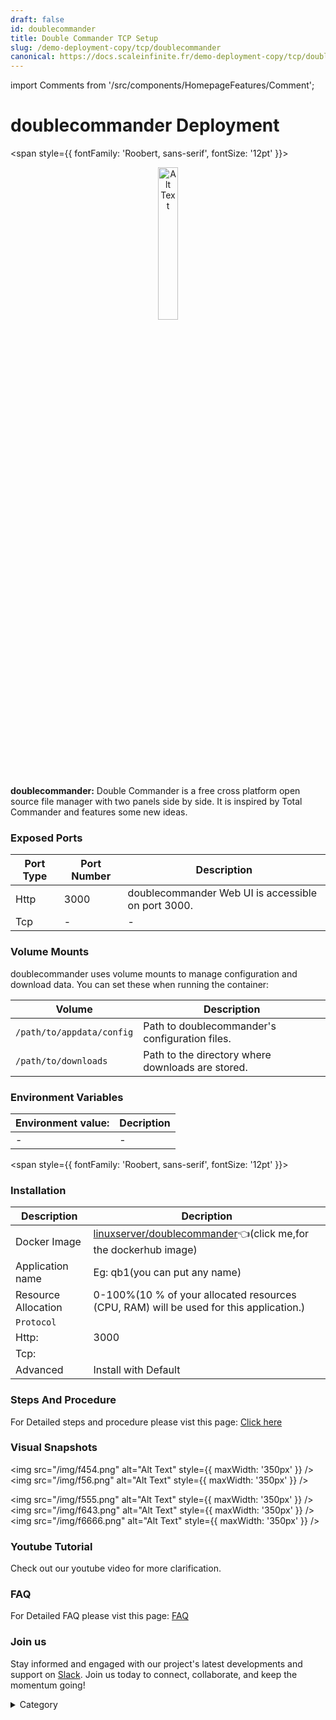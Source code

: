 ```yaml
---
draft: false
id: doublecommander
title: Double Commander TCP Setup
slug: /demo-deployment-copy/tcp/doublecommander
canonical: https://docs.scaleinfinite.fr/demo-deployment-copy/tcp/doublecommander/
---
```

import Comments from '/src/components/HomepageFeatures/Comment';






# doublecommander Deployment

<span style={{ fontFamily: 'Roobert, sans-serif', fontSize: '12pt' }}>

<p align="center">
  <img src="/img/33d.png" alt="Alt Text" width="25%"/>
</p> 

**doublecommander:**
Double Commander is a free cross platform open source file manager with two panels side by side. It is inspired by Total Commander and features some new ideas.

### Exposed Ports

| Port Type | Port Number | Description                               |
| --------- | ----------- | ----------------------------------------- |
| Http      | 3000       | doublecommander Web UI is accessible on port 3000. |
| Tcp       | -           | -             |

### Volume Mounts

doublecommander uses volume mounts to manage configuration and download data. You can set these when running the container:

| Volume                       | Description                                  |
| ---------------------------- | -------------------------------------------- |
| `/path/to/appdata/config`    | Path to doublecommander's configuration files.  |
| `/path/to/downloads`         | Path to the directory where downloads are stored. |


### Environment Variables


|   **Environment value:**          | Decription                                                                                                               | 
| --------------------- | ------                                                                                                                   | 
|-       |  -                              |

</span>


<span style={{ fontFamily: 'Roobert, sans-serif', fontSize: '12pt' }}>

### Installation


|  Description          | Decription                                                                                                               | 
| --------------------- | ------                                                                                                                   | 
| Docker Image          |   [linuxserver/doublecommander](https://hub.docker.com/r/linuxserver/doublecommander)👈(click me,for the dockerhub image)                           |
| Application name      |  Eg: qb1(you can put any name)                                                                                        | 
| Resource Allocation   |  0-100%(10 % of your allocated resources (CPU, RAM) will be used for this application.)                                  | 
| `Protocol`            |                                                                                                                          | 
|  Http:                |     3000                                                                                                                    |
|  Tcp:                 |                                                                                                                        | 
|    Advanced           |    Install with Default                                                                                                  |




### Steps And Procedure

For Detailed steps and procedure please vist this page: [Click here](https://techscaleinfinite.github.io/introduction/cloud-float/Steps%20and%20procedure)



### Visual Snapshots

<img src="/img/f454.png" alt="Alt Text" style={{ maxWidth: '350px' }} /> <img src="/img/f56.png" alt="Alt Text" style={{ maxWidth: '350px' }} />

<img src="/img/f555.png" alt="Alt Text" style={{ maxWidth: '350px' }} /> <img src="/img/f643.png" alt="Alt Text" style={{ maxWidth: '350px' }} /> <img src="/img/f6666.png" alt="Alt Text" style={{ maxWidth: '350px' }} />







### Youtube Tutorial&#x20;

Check out our youtube video for more clarification.



### FAQ

For Detailed FAQ please vist this page: [FAQ](https://techscaleinfinite.github.io/FAQ)

### Join us

Stay informed and engaged with our project's latest developments and support on [Slack](https://app.slack.com/client/T04QS32JX6E/C04QKEWE146). Join us today to connect, collaborate, and keep the momentum going!&#x20;

<details>

<summary>Category</summary>

Kubernetes, cloud computing, DevOps, cloud services, hosting platform, container orchestration, cloud infrastructure, cloud deployment, cloud management, cloud technology, cloud solutions, doublecommander

</details>

</span>


<Comments />